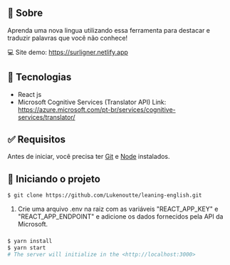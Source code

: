 ## 🎯 Sobre

Aprenda uma nova lingua utilizando essa ferramenta para destacar e traduzir palavras que você não conhece!

💻 Site demo: https://surligner.netlify.app

## 🚀 Tecnologias

- React js
- Microsoft Cognitive Services (Translator API) 
Link: https://azure.microsoft.com/pt-br/services/cognitive-services/translator/

## ✅ Requisitos

Antes de iniciar, você precisa ter [Git](https://git-scm.com) e [Node](https://nodejs.org/en/) instalados.

## 🔌 Iniciando o projeto
```bash
$ git clone https://github.com/Lukenoutte/leaning-english.git
```
1. Crie uma arquivo .env na raiz com as variáveis "REACT_APP_KEY" e "REACT_APP_ENDPOINT" e adicione os dados fornecidos pela API da Microsoft.

### 

```bash
$ yarn install
$ yarn start
# The server will initialize in the <http://localhost:3000>
```
